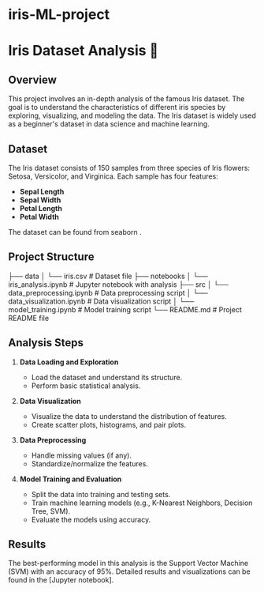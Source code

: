 # iris-ML-project

# Iris Dataset Analysis 🌸

## Overview

This project involves an in-depth analysis of the famous Iris dataset. The goal is to understand the characteristics of different iris species by exploring, visualizing, and modeling the data. The Iris dataset is widely used as a beginner's dataset in data science and machine learning.

## Dataset

The Iris dataset consists of 150 samples from three species of Iris flowers: Setosa, Versicolor, and Virginica. Each sample has four features:

- **Sepal Length**
- **Sepal Width**
- **Petal Length**
- **Petal Width**

The dataset can be found from seaborn .

## Project Structure
├── data
│ └── iris.csv # Dataset file
├── notebooks
│ └── iris_analysis.ipynb # Jupyter notebook with analysis
├── src
│ └── data_preprocessing.ipynb # Data preprocessing script
│ └── data_visualization.ipynb # Data visualization script
│ └── model_training.ipynb # Model training script
└── README.md # Project README file


## Analysis Steps

1. **Data Loading and Exploration**
   - Load the dataset and understand its structure.
   - Perform basic statistical analysis.

2. **Data Visualization**
   - Visualize the data to understand the distribution of features.
   - Create scatter plots, histograms, and pair plots.

3. **Data Preprocessing**
   - Handle missing values (if any).
   - Standardize/normalize the features.

4. **Model Training and Evaluation**
   - Split the data into training and testing sets.
   - Train machine learning models (e.g., K-Nearest Neighbors, Decision Tree, SVM).
   - Evaluate the models using accuracy.

## Results

The best-performing model in this analysis is the Support Vector Machine (SVM) with an accuracy of 95%. Detailed results and visualizations can be found in the [Jupyter notebook].
